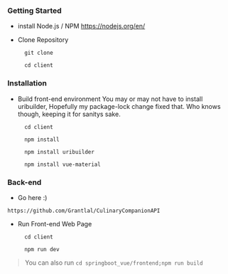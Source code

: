 
### Getting Started

- install Node.js / NPM
https://nodejs.org/en/

- Clone Repository

        git clone 
        
        cd client


### Installation  
        
- Build front-end environment
You may or may not have to install uribuilder, Hopefully my package-lock change fixed that. Who knows though, keeping it for sanitys sake.

        cd client

        npm install 
        
        npm install uribuilder

        npm install vue-material

### Back-end
- Go here :) 
```
https://github.com/Grantlal/CulinaryCompanionAPI
```


- Run Front-end Web Page

        cd client

        npm run dev

> You can also run `cd springboot_vue/frontend;npm run build` 


